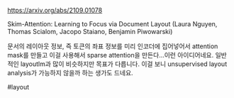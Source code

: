 https://arxiv.org/abs/2109.01078

Skim-Attention: Learning to Focus via Document Layout (Laura Nguyen, Thomas Scialom, Jacopo Staiano, Benjamin Piwowarski)

문서의 레이아웃 정보, 즉 토큰의 좌표 정보를 미리 인코더에 집어넣어서 attention mask를 만들고 이걸 사용해서 sparse attention을 만든다...이런 아이디어네요. 일반적인 layoutlm과 많이 비슷하지만 목표가 다릅니다. 이걸 보니 unsupervised layout analysis가 가능하지 않을까 하는 생가도 드네요.

#layout